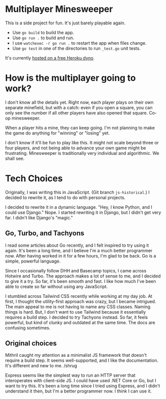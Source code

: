 # Multiplayer Minesweeper

This is a side project for fun. It's just barely playable again.

* Use `go build` to build the app.
* Use `go run .` to build and run.
* I use `watchexec -r go run .` to restart the app when files change.
* Use `go test` in one of the directories to run `_test.go` unit tests.

It's currently [hosted on a free Heroku dyno](https://aqueous-atoll-41713.herokuapp.com/).

# How is the multiplayer going to work?

I don't know all the details yet. Right now, each player plays on their own separate
minefield, but with a catch: even if you open a square, you can only see the number if all
other players have also opened that square. Co-op minesweeper.

When a player hits a mine, they can keep going. I'm not planning to make the game do anything
for "winning" or "losing" yet.

I don't know if it'll be fun to play like this. It might not scale beyond three or four players,
and not being able to advance your own game might be frustrating. Minesweeper is traditionally
very individual and algorithmic. We shall see.

# Tech Choices

Originally, I was writing this in JavaScript. (Git branch `js-historical`.) I decided to rewrite it,
as I tend to do with personal projects.

I decided to rewrite it in a dynamic language. "Hey, I know Python, and I could use Django." Nope.
I started rewriting it in Django, but I didn't get very far. I didn't like Django's "magic."

## Go, Turbo, and Tachyons

I read some articles about Go recently, and I felt inspired to try using it again. It's been a long time,
and I believe I'm a much better programmer now. After having worked in it for a few hours,
I'm glad to be back. Go is a simple, powerful language.

Since I occasionally follow DHH and Basecamp topics, I came across Hotwire and Turbo. The approach makes
a lot of sense to me, and I decided to give it a try. So far, it's been smooth and fast. I like how much
I've been able to create so far without using any JavaScript.

I stumbled across Tailwind CSS recently while working at my day job. At first, I thought the utility-first
approach was crazy, but I became intrigued. The main appeal to me is not having to name any CSS classes.
Naming things is hard. But, I don't want to use Tailwind because it essentially requires a build step.
I decided to try Tachyons instead. So far, it feels powerful, but kind of clunky and outdated at the same time.
The docs are confusing sometimes.

## Original choices

Mithril caught my attention as a minimalist JS framework that doesn't require a build step.
It seems well-supported, and I like the documentation. It's different and new to me. /shrug

Express seems like the simplest way to run an HTTP server that interoperates with client-side JS.
I could have used .NET Core or Go, but I want to try this. It's been a long time since I tried
using Express, and I didn't understand it then, but I'm a better programmer now. I think I can use it.
